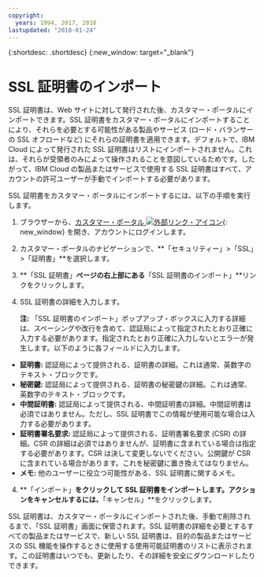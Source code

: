 ```yaml
---
copyright:
  years: 1994, 2017, 2018
lastupdated: "2018-01-24"
---
```


{:shortdesc: .shortdesc}
{:new_window: target="_blank"}

# SSL 証明書のインポート

SSL 証明書は、Web サイトに対して発行された後、カスタマー・ポータルにインポートできます。SSL 証明書をカスタマー・ポータルにインポートすることにより、それらを必要とする可能性がある製品やサービス (ロード・バランサーの SSL オフロードなど) にそれらの証明書を適用できます。デフォルトで、IBM Cloud によって発行された SSL 証明書はリストにインポートされません。これは、それらが受領者のみによって操作されることを意図しているためです。したがって、IBM Cloud の製品またはサービスで使用する SSL 証明書はすべて、アカウントの許可ユーザーが手動でインポートする必要があります。

SSL 証明書をカスタマー・ポータルにインポートするには、以下の手順を実行します。

1. ブラウザーから、[カスタマー・ポータル ![外部リンク・アイコン](../../icons/launch-glyph.svg "外部リンク・アイコン")](https://control.softlayer.com/){: new_window} を開き、アカウントにログインします。
2. カスタマー・ポータルのナビゲーションで、**「セキュリティー」>「SSL」>「証明書」**を選択します。
3. **「SSL 証明書」**ページの右上部にある**「SSL 証明書のインポート」**リンクをクリックします。
2. SSL 証明書の詳細を入力します。 

	**注:** 「SSL 証明書のインポート」ポップアップ・ボックスに入力する詳細は、スペーシングや改行を含めて、認証局によって指定されたとおり正確に入力する必要があります。指定されたとおり正確に入力しないとエラーが発生します。以下のように各フィールドに入力します。
  - **証明書:** 認証局によって提供される、証明書の詳細。これは通常、英数字のテキスト・ブロックです。
  - **秘密鍵:** 認証局によって提供される、証明書の秘密鍵の詳細。これは通常、英数字のテキスト・ブロックです。
  - **中間証明書:** 認証局によって提供される、中間証明書の詳細。中間証明書は必須ではありません。ただし、SSL 証明書でこの情報が使用可能な場合は入力する必要があります。
  - **証明書署名要求:** 認証局によって提供される、証明書署名要求 (CSR) の詳細。CSR の詳細は必須ではありませんが、証明書に含まれている場合は指定する必要があります。CSR は決して変更しないでください。公開鍵が CSR に含まれている場合があります。これを秘密鍵に置き換えてはなりません。
  - **メモ:** 他のユーザーに役立つ可能性がある、SSL 証明書に関するメモ。
4. **「インポート」**をクリックして SSL 証明書をインポートします。アクションをキャンセルするには、**「キャンセル」**をクリックします。

SSL 証明書は、カスタマー・ポータルにインポートされた後、手動で削除されるまで、「SSL 証明書」画面に保管されます。SSL 証明書の詳細を必要とするすべての製品またはサービスで、新しい SSL 証明書は、目的の製品またはサービスの SSL 機能を操作するときに使用する使用可能証明書のリストに表示されます。この証明書はいつでも、更新したり、その詳細を安全にダウンロードしたりできます。
